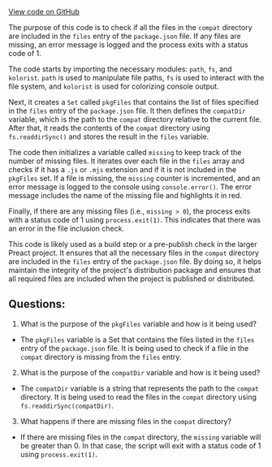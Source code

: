 [View code on GitHub](https://github.com/preactjs/preact/config/compat-entries.js)

The purpose of this code is to check if all the files in the `compat` directory are included in the `files` entry of the `package.json` file. If any files are missing, an error message is logged and the process exits with a status code of 1.

The code starts by importing the necessary modules: `path`, `fs`, and `kolorist`. `path` is used to manipulate file paths, `fs` is used to interact with the file system, and `kolorist` is used for colorizing console output.

Next, it creates a `Set` called `pkgFiles` that contains the list of files specified in the `files` entry of the `package.json` file. It then defines the `compatDir` variable, which is the path to the `compat` directory relative to the current file. After that, it reads the contents of the `compat` directory using `fs.readdirSync()` and stores the result in the `files` variable.

The code then initializes a variable called `missing` to keep track of the number of missing files. It iterates over each file in the `files` array and checks if it has a `.js` or `.mjs` extension and if it is not included in the `pkgFiles` set. If a file is missing, the `missing` counter is incremented, and an error message is logged to the console using `console.error()`. The error message includes the name of the missing file and highlights it in red.

Finally, if there are any missing files (i.e., `missing > 0`), the process exits with a status code of 1 using `process.exit(1)`. This indicates that there was an error in the file inclusion check.

This code is likely used as a build step or a pre-publish check in the larger Preact project. It ensures that all the necessary files in the `compat` directory are included in the `files` entry of the `package.json` file. By doing so, it helps maintain the integrity of the project's distribution package and ensures that all required files are included when the project is published or distributed.
## Questions: 
 1. What is the purpose of the `pkgFiles` variable and how is it being used?
- The `pkgFiles` variable is a Set that contains the files listed in the `files` entry of the `package.json` file. It is being used to check if a file in the `compat` directory is missing from the `files` entry.

2. What is the purpose of the `compatDir` variable and how is it being used?
- The `compatDir` variable is a string that represents the path to the `compat` directory. It is being used to read the files in the `compat` directory using `fs.readdirSync(compatDir)`.

3. What happens if there are missing files in the `compat` directory?
- If there are missing files in the `compat` directory, the `missing` variable will be greater than 0. In that case, the script will exit with a status code of 1 using `process.exit(1)`.